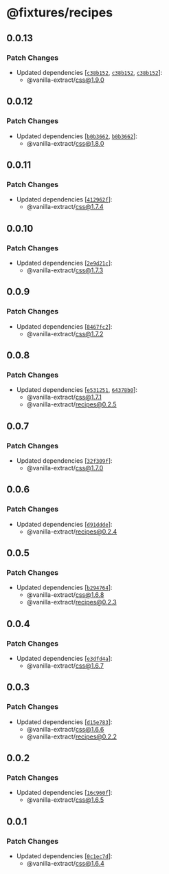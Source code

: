 # @fixtures/recipes

## 0.0.13

### Patch Changes

- Updated dependencies [[`c38b152`](https://github.com/seek-oss/vanilla-extract/commit/c38b152ff6dbcf0f2b4226fc167d67314ecebabb), [`c38b152`](https://github.com/seek-oss/vanilla-extract/commit/c38b152ff6dbcf0f2b4226fc167d67314ecebabb), [`c38b152`](https://github.com/seek-oss/vanilla-extract/commit/c38b152ff6dbcf0f2b4226fc167d67314ecebabb)]:
  - @vanilla-extract/css@1.9.0

## 0.0.12

### Patch Changes

- Updated dependencies [[`b0b3662`](https://github.com/seek-oss/vanilla-extract/commit/b0b36626de328a8dcc5c0301d50099fbe77a5cba), [`b0b3662`](https://github.com/seek-oss/vanilla-extract/commit/b0b36626de328a8dcc5c0301d50099fbe77a5cba)]:
  - @vanilla-extract/css@1.8.0

## 0.0.11

### Patch Changes

- Updated dependencies [[`412962f`](https://github.com/seek-oss/vanilla-extract/commit/412962fff737a6f7c80f26d347076c31cbd5905b)]:
  - @vanilla-extract/css@1.7.4

## 0.0.10

### Patch Changes

- Updated dependencies [[`2e9d21c`](https://github.com/seek-oss/vanilla-extract/commit/2e9d21c718ba57daa83c5ee323871ffa6ced5d47)]:
  - @vanilla-extract/css@1.7.3

## 0.0.9

### Patch Changes

- Updated dependencies [[`8467fc2`](https://github.com/seek-oss/vanilla-extract/commit/8467fc28707372f30d8b6239580244c06859a605)]:
  - @vanilla-extract/css@1.7.2

## 0.0.8

### Patch Changes

- Updated dependencies [[`e531251`](https://github.com/seek-oss/vanilla-extract/commit/e531251689b8795eebd316ae8385f1ecc5b9b8a0), [`64378b0`](https://github.com/seek-oss/vanilla-extract/commit/64378b083ed6fb54f073e77b62fefee673602742)]:
  - @vanilla-extract/css@1.7.1
  - @vanilla-extract/recipes@0.2.5

## 0.0.7

### Patch Changes

- Updated dependencies [[`32f309f`](https://github.com/seek-oss/vanilla-extract/commit/32f309faad90e927efc7a277d4208480c8b5122c)]:
  - @vanilla-extract/css@1.7.0

## 0.0.6

### Patch Changes

- Updated dependencies [[`d91ddde`](https://github.com/seek-oss/vanilla-extract/commit/d91dddeb0d57f2322a6e3c1936cde2a2771d7414)]:
  - @vanilla-extract/recipes@0.2.4

## 0.0.5

### Patch Changes

- Updated dependencies [[`b294764`](https://github.com/seek-oss/vanilla-extract/commit/b294764b7f3401cec88760894ff19c60ca1d4d1d)]:
  - @vanilla-extract/css@1.6.8
  - @vanilla-extract/recipes@0.2.3

## 0.0.4

### Patch Changes

- Updated dependencies [[`e3dfd4a`](https://github.com/seek-oss/vanilla-extract/commit/e3dfd4a54a66ebb3a3cacc0fcc94d2689f97bb40)]:
  - @vanilla-extract/css@1.6.7

## 0.0.3

### Patch Changes

- Updated dependencies [[`d15e783`](https://github.com/seek-oss/vanilla-extract/commit/d15e783c960144e3b3ca74128cb2d04fbbc16df1)]:
  - @vanilla-extract/css@1.6.6
  - @vanilla-extract/recipes@0.2.2

## 0.0.2

### Patch Changes

- Updated dependencies [[`16c960f`](https://github.com/seek-oss/vanilla-extract/commit/16c960f32a011580eb6c4d0a45479fc28729e762)]:
  - @vanilla-extract/css@1.6.5

## 0.0.1

### Patch Changes

- Updated dependencies [[`0c1ec7d`](https://github.com/seek-oss/vanilla-extract/commit/0c1ec7d5bfa5c4e66b4655c4f417f2751af7b3e3)]:
  - @vanilla-extract/css@1.6.4
